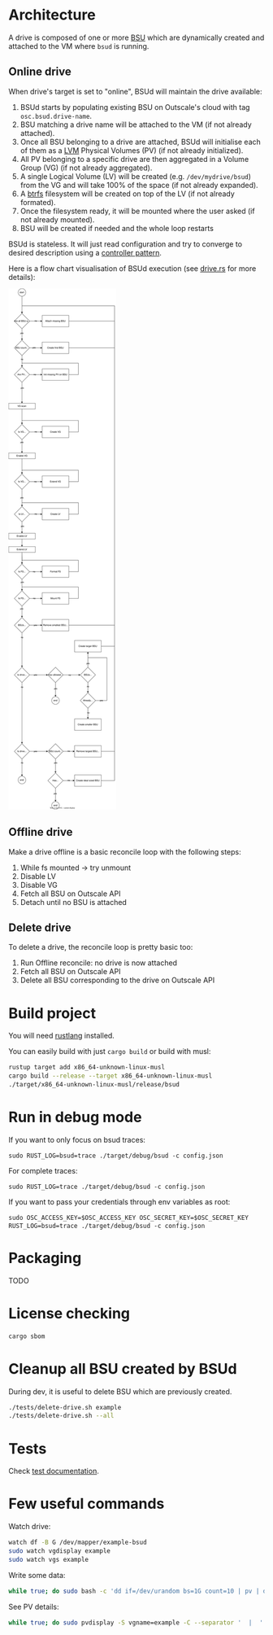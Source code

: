 # Architecture

A drive is composed of one or more [BSU](https://docs.outscale.com/en/userguide/Block-Storage-Unit-BSU.html) which are dynamically created and attached to the VM where `bsud` is running.

## Online drive

When drive's target is set to "online", BSUd will maintain the drive available:
1. BSUd starts by populating existing BSU on Outscale's cloud with tag `osc.bsud.drive-name`.
2. BSU matching a drive name will be attached to the VM (if not already attached).
3. Once all BSU belonging to a drive are attached, BSUd will initialise each of them as a [LVM](https://en.wikipedia.org/wiki/Logical_Volume_Manager_%28Linux%29) Physical Volumes (PV) (if not already initialized).
4. All PV belonging to a specific drive are then aggregated in a Volume Group (VG) (if not already aggregated).
5. A single Logical Volume (LV) will be created (e.g. `/dev/mydrive/bsud`) from the VG and will take 100% of the space (if not already expanded).
6. A [btrfs](https://btrfs.readthedocs.io/en/latest/Administration.html) filesystem will be created on top of the LV (if not already formated).
7. Once the filesystem ready, it will be mounted where the user asked (if not already mounted).
8. BSU will be created if needed and the whole loop restarts

BSUd is stateless. It will just read configuration and try to converge to desired description using a [controller pattern](https://kubernetes.io/docs/concepts/architecture/controller/).

Here is a flow chart visualisation of BSUd execution (see [drive.rs](../src/drive.rs) for more details):

![flow chart of online drive logic](bsud-online.svg)

## Offline drive

Make a drive offline is a basic reconcile loop with the following steps:
1. While fs mounted -> try unmount
2. Disable LV
3. Disable VG
4. Fetch all BSU on Outscale API
5. Detach until no BSU is attached

## Delete drive

To delete a drive, the reconcile loop is pretty basic too:
1. Run Offline reconcile: no drive is now attached
2. Fetch all BSU on Outscale API
3. Delete all BSU corresponding to the drive on Outscale API

# Build project

You will need [rustlang](https://www.rust-lang.org/) installed.

You can easily build with just `cargo build` or build with musl:
```bash
rustup target add x86_64-unknown-linux-musl
cargo build --release --target x86_64-unknown-linux-musl
./target/x86_64-unknown-linux-musl/release/bsud
```

# Run in debug mode

If you want to only focus on bsud traces:
```
sudo RUST_LOG=bsud=trace ./target/debug/bsud -c config.json
```

For complete traces:
```
sudo RUST_LOG=trace ./target/debug/bsud -c config.json
```

If you want to pass your credentials through env variables as root:
```
sudo OSC_ACCESS_KEY=$OSC_ACCESS_KEY OSC_SECRET_KEY=$OSC_SECRET_KEY RUST_LOG=bsud=trace ./target/debug/bsud -c config.json
```

# Packaging

TODO

# License checking

```bash
cargo sbom
```

# Cleanup all BSU created by BSUd

During dev, it is useful to delete BSU which are previously created.

```bash
./tests/delete-drive.sh example
./tests/delete-drive.sh --all
```

# Tests

Check [test documentation](testing.md).

# Few useful commands

Watch drive:
```bash
watch df -B G /dev/mapper/example-bsud
sudo watch vgdisplay example
sudo watch vgs example
```

Write some data:
```bash
while true; do sudo bash -c 'dd if=/dev/urandom bs=1G count=10 | pv | dd of=/mnt/random${RANDOM}${RANDOM}${RANDOM}${RANDOM}.data'; done
```

See PV details:
```bash
while true; do sudo pvdisplay -S vgname=example -C --separator '  |  ' -o pv_name,vg_name,pv_size,vg_size; sleep 2; clear; done
```
